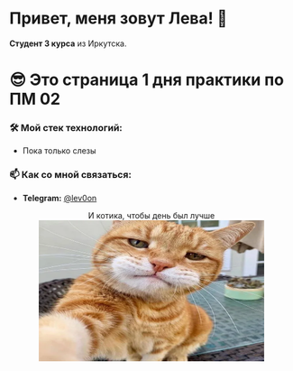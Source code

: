 
# Привет, меня зовут Лева! 👋

**Студент 3 курса** из Иркутска.
# 😎 Это страница 1 дня практики по ПМ 02

### 🛠️ Мой стек технологий:
*   Пока только слезы

### 📫 Как со мной связаться:
*   **Telegram:** [@lev0on](https://t.me/lev0on)


<p align="center">
  И котика, чтобы день был лучше
  <img width="400" height="250" src="https://github.com/Lev0on/Delete-this/blob/newBranchNewPractice/9b56c003d032ee25521915f222270108_cropped_510x510.webp">
</p>


